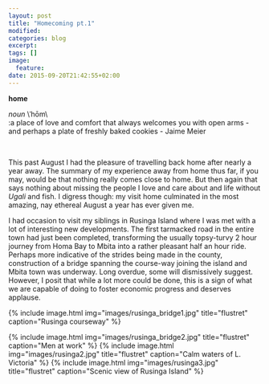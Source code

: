 ```yaml
---
layout: post
title: "Homecoming pt.1"
modified:
categories: blog
excerpt:
tags: []
image:
  feature: 
date: 2015-09-20T21:42:55+02:00
---
```

**home** 

*noun* \ˈhōm\  
:a place of love and comfort that always welcomes you with open arms - and perhaps a plate of freshly baked
cookies - Jaime Meier

<br>

This past August I had the pleasure of travelling back home after nearly a year away. The summary of my experience away
from home thus far, if you may, would be that nothing really comes close to home. But then again that says nothing about missing the
people I love and care about and life without *Ugali* and fish. I digress though: my visit home culminated in the most amazing, nay ethereal 
August a year has ever given me. 

I had occasion to visit my siblings in Rusinga Island where I was met with a lot of interesting new developments. The
first tarmacked road in the entire town had just been completed, transforming the usually topsy-turvy 2 hour journey from Homa Bay
to Mbita into a rather pleasant half an hour ride. Perhaps more indicative of the strides being made in the county,
construction of a bridge spanning the course-way joining the island and Mbita town was underway. Long overdue, some
will dismissively suggest. However, I posit that while a lot more could be done, this is a sign of what we are capable of doing to foster economic progress and deserves applause.

{% include image.html img="images/rusinga_bridge1.jpg" title="flustret" caption="Rusinga courseway" %}

{% include image.html img="images/rusinga_bridge2.jpg" title="flustret" caption="Men at work" %}
{% include image.html img="images/rusinga2.jpg" title="flustret" caption="Calm waters of L. Victoria" %}
{% include image.html img="images/rusinga3.jpg" title="flustret" caption="Scenic view of Rusinga Island" %}
